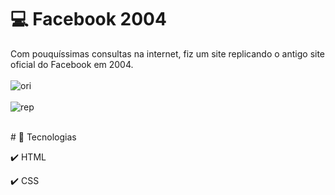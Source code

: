 # 💻 Facebook 2004

Com pouquíssimas consultas na internet, fiz um site replicando o antigo site oficial do Facebook em 2004.<br>
<br>
![ori](https://user-images.githubusercontent.com/66878007/150865245-3eabb164-d407-46fd-ba01-132381d0fc17.png) <br> <br>
![rep](https://user-images.githubusercontent.com/66878007/150865265-69e5a3b0-ee4e-45d1-845c-5b9e50392325.png) <br>


<br>
# 🚀 Tecnologias

<p>✔️ HTML</p>
<p>✔️ CSS</p>
